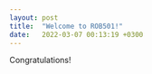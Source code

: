 ```yaml
---
layout: post
title:  "Welcome to ROB501!"
date:   2022-03-07 00:13:19 +0300
---
```


Congratulations!